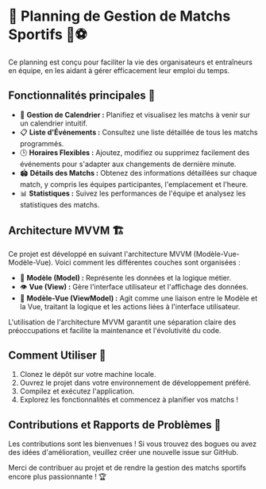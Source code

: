 # 📅 Planning de Gestion de Matchs Sportifs 🏀⚽

Ce planning est conçu pour faciliter la vie des organisateurs et entraîneurs en équipe, en les aidant à gérer efficacement leur emploi du temps.

## Fonctionnalités principales 🌟

- 📆 **Gestion de Calendrier :** Planifiez et visualisez les matchs à venir sur un calendrier intuitif.
- 📋 **Liste d'Événements :** Consultez une liste détaillée de tous les matchs programmés.
- 🕒 **Horaires Flexibles :** Ajoutez, modifiez ou supprimez facilement des événements pour s'adapter aux changements de dernière minute.
- 🏟️ **Détails des Matchs :** Obtenez des informations détaillées sur chaque match, y compris les équipes participantes, l'emplacement et l'heure.
- 📊 **Statistiques :** Suivez les performances de l'équipe et analysez les statistiques des matchs.

## Architecture MVVM 🏗️

Ce projet est développé en suivant l'architecture MVVM (Modèle-Vue-Modèle-Vue). Voici comment les différentes couches sont organisées :

- 🧩 **Modèle (Model) :** Représente les données et la logique métier.
- 👁️ **Vue (View) :** Gère l'interface utilisateur et l'affichage des données.
- 🔄 **Modèle-Vue (ViewModel) :** Agit comme une liaison entre le Modèle et la Vue, traitant la logique et les actions liées à l'interface utilisateur.

L'utilisation de l'architecture MVVM garantit une séparation claire des préoccupations et facilite la maintenance et l'évolutivité du code.

## Comment Utiliser 🚀

1. Clonez le dépôt sur votre machine locale.
2. Ouvrez le projet dans votre environnement de développement préféré.
3. Compilez et exécutez l'application.
4. Explorez les fonctionnalités et commencez à planifier vos matchs !

## Contributions et Rapports de Problèmes 🤝

Les contributions sont les bienvenues ! Si vous trouvez des bogues ou avez des idées d'amélioration, veuillez créer une nouvelle issue sur GitHub.

Merci de contribuer au projet et de rendre la gestion des matchs sportifs encore plus passionnante ! 🏆
